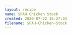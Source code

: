 ```yaml
---
layout: recipe
name: SFAH Chicken Stock
created: 2020-07-22 16:27:34
filename: SFAH-Chicken-Stock
---
```

